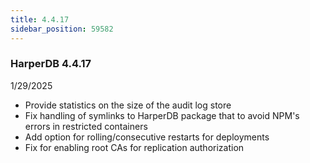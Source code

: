 ```yaml
---
title: 4.4.17
sidebar_position: 59582
---
```


### HarperDB 4.4.17

1/29/2025

- Provide statistics on the size of the audit log store
- Fix handling of symlinks to HarperDB package that to avoid NPM's errors in restricted containers
- Add option for rolling/consecutive restarts for deployments
- Fix for enabling root CAs for replication authorization
